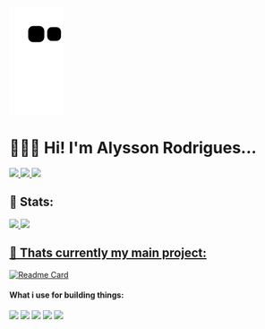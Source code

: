 ![Snake animation](https://github.com/Alysson-Rodrigues/Alysson-Rodrigues/blob/output/github-contribution-grid-snake.svg)

# 🫠🇧🇷 Hi! I'm Alysson Rodrigues...
<a href="">
  <img src="https://img.shields.io/badge/GitHub-100000?style=for-the-badge&logo=github&logoColor=white">
</a>
<a href="">
  <img src="https://img.shields.io/badge/LinkedIn-0077B5?style=for-the-badge&logo=linkedin&logoColor=white">
</a>
<a href="">
  <img src="https://img.shields.io/badge/Twitter-1DA1F2?style=for-the-badge&logo=twitter&logoColor=white">

</a>

## 🐌 Stats:

<div>
  <a href="https://github.com/rafaballerini">
  <img height="180em" src="https://github-readme-stats.vercel.app/api?username=Alysson-Rodrigues&show_icons=true&theme=midnight-purple&include_all_commits=true&count_private=true"/>
  <img height="180em" src="https://github-readme-stats.vercel.app/api/top-langs/?username=Alysson-Rodrigues&layout=compact&langs_count=7&theme=midnight-purple"/>
</div>



## 🚀 Thats currently my main project:

[![Readme Card](https://github-readme-stats.vercel.app/api/pin/?username=Alysson-Rodrigues&repo=website&theme=midnight-purple)](https://github.com/Alysson-Rodrigues/website)


#### What i use for building things:

<div display="block">
<img src="https://img.shields.io/badge/Laravel-FF2D20?style=for-the-badge&logo=laravel&logoColor=white">
<img src="https://img.shields.io/badge/React-20232A?style=for-the-badge&logo=react&logoColor=61DAFB">
<img src="https://img.shields.io/badge/HTML-239120?style=for-the-badge&logo=html5&logoColor=white">
<img src="https://img.shields.io/badge/CSS-239120?&style=for-the-badge&logo=css3&logoColor=white">
<img src="https://img.shields.io/badge/Tailwind_CSS-38B2AC?style=for-the-badge&logo=tailwind-css&logoColor=white">
</div>

<br> <br>
